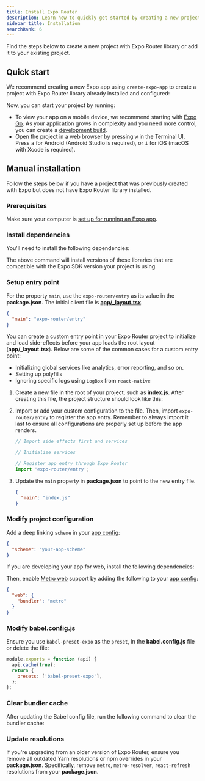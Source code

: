 ```yaml
---
title: Install Expo Router
description: Learn how to quickly get started by creating a new project with Expo Router or adding the library to an existing project.
sidebar_title: Installation
searchRank: 6
---
```


Find the steps below to create a new project with Expo Router library or add it to your existing project.

## Quick start

We recommend creating a new Expo app using `create-expo-app` to create a project with Expo Router library already installed and configured:

Now, you can start your project by running:

- To view your app on a mobile device, we recommend starting with [Expo Go](/get-started/set-up-your-environment/#how-would-you-like-to-develop). As your application grows in complexity and you need more control, you can create a [development build](/develop/development-builds/introduction/).
- Open the project in a web browser by pressing <kbd>w</kbd> in the Terminal UI. Press <kbd>a</kbd> for Android (Android Studio is required), or <kbd>i</kbd> for iOS (macOS with Xcode is required).

## Manual installation

Follow the steps below if you have a project that was previously created with Expo but does not have Expo Router library installed.

### Prerequisites

Make sure your computer is [set up for running an Expo app](/get-started/create-a-project/).

### Install dependencies

You'll need to install the following dependencies:

The above command will install versions of these libraries that are compatible with the Expo SDK version your project is using.

### Setup entry point

For the property `main`, use the `expo-router/entry` as its value in the **package.json**. The initial client file is [**app/\_layout.tsx**](/router/basics/layout/#root-layout).

```json package.json
{
  "main": "expo-router/entry"
}
```

<Collapsible summary="Custom entry point to initialize and load side-effects">

You can create a custom entry point in your Expo Router project to initialize and load side-effects before your app loads the root layout (**app/\_layout.tsx**). Below are some of the common cases for a custom entry point:

- Initializing global services like analytics, error reporting, and so on.
- Setting up polyfills
- Ignoring specific logs using `LogBox` from `react-native`

1. Create a new file in the root of your project, such as **index.js**. After creating this file, the project structure should look like this:

   

2. Import or add your custom configuration to the file. Then, import `expo-router/entry` to register the app entry. Remember to always import it last to ensure all configurations are properly set up before the app renders.

   ```js index.js
   // Import side effects first and services

   // Initialize services

   // Register app entry through Expo Router
   import 'expo-router/entry';
   ```

3. Update the `main` property in **package.json** to point to the new entry file.

   ```json package.json
   {
     "main": "index.js"
   }
   ```

</Collapsible>

### Modify project configuration

Add a deep linking `scheme` in your [app config](/workflow/configuration/):

```json app.json
{
  "scheme": "your-app-scheme"
}
```

If you are developing your app for web, install the following dependencies:

Then, enable [Metro web](/guides/customizing-metro/#adding-web-support-to-metro) support by adding the following to your [app config](/workflow/configuration/):

```json app.json
{
  "web": {
    "bundler": "metro"
  }
}
```

### Modify babel.config.js

Ensure you use `babel-preset-expo` as the `preset`, in the **babel.config.js** file or delete the file:

```js babel.config.js
module.exports = function (api) {
  api.cache(true);
  return {
    presets: ['babel-preset-expo'],
  };
};
```

### Clear bundler cache

After updating the Babel config file, run the following command to clear the bundler cache:

### Update resolutions

If you're upgrading from an older version of Expo Router, ensure you remove all outdated Yarn resolutions or npm overrides in your **package.json**. Specifically, remove `metro`, `metro-resolver`, `react-refresh` resolutions from your **package.json**.